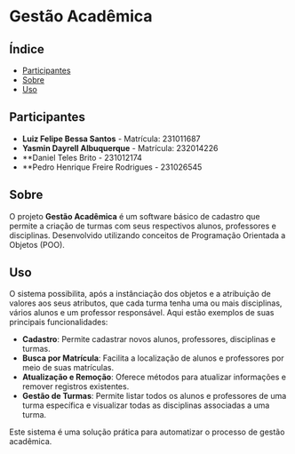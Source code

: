 # Gestão Acadêmica

## Índice

- [Participantes](#participantes)
- [Sobre](#sobre)
- [Uso](#uso)

## Participantes

- **Luiz Felipe Bessa Santos** - Matrícula: 231011687
- **Yasmin Dayrell Albuquerque** - Matrícula: 232014226
- **Daniel Teles Brito - 231012174
- **Pedro Henrique Freire Rodrigues - 231026545


## Sobre

O projeto **Gestão Acadêmica** é um software básico de cadastro que permite a criação de turmas com seus respectivos alunos, professores e disciplinas. Desenvolvido utilizando conceitos de Programação Orientada a Objetos (POO).



## Uso

O sistema possibilita, após a instânciação dos objetos e a atribuição de valores aos seus atributos, que cada turma tenha uma ou mais disciplinas, vários alunos e um professor responsável. Aqui estão exemplos de suas principais funcionalidades:

- **Cadastro**: Permite cadastrar novos alunos, professores, disciplinas e turmas.
- **Busca por Matrícula**: Facilita a localização de alunos e professores por meio de suas matrículas.
- **Atualização e Remoção**: Oferece métodos para atualizar informações e remover registros existentes.
- **Gestão de Turmas**: Permite listar todos os alunos e professores de uma turma específica e visualizar todas as disciplinas associadas a uma turma.

Este sistema é uma solução prática para automatizar o processo de gestão acadêmica.

